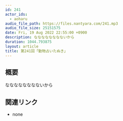 ```yaml
---
id: 241
actor_ids:
  - aoharu
audio_file_path: https://files.nantyara.com/241.mp3
audio_file_size: 25151575
date: Fri, 19 Aug 2022 22:55:00 +0900
description: なななななななないから
duration: 1044.793875
layout: article
title: 第241回「動物占いたぬき」
---
```

## 概要

なななななななないから

## 関連リンク

* none
